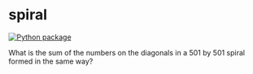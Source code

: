 # spiral

[![Python package](https://github.com/vcu-lanecm3/spiral/actions/workflows/pytest.yml/badge.svg)](https://github.com/vcu-lanecm3/spiral/actions/workflows/pytest.yml)

What is the sum of the numbers on the diagonals in a 501 by 501 spiral formed in the same way?
